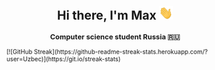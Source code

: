 <h1 align="center">Hi there, I'm Max</a> 
<img src="https://github.com/YadneshKhode/Hi.gif/blob/main/Hi.gif" height="32" width="32"/></h1>
<h3 align="center">Computer science student Russia 🇷🇺</h3>
[![GitHub Streak](https://github-readme-streak-stats.herokuapp.com/?user=Uzbec)](https://git.io/streak-stats)


